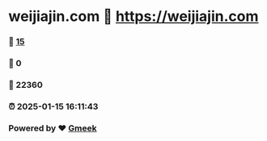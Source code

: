 # weijiajin.com :link: https://weijiajin.com 
### :page_facing_up: [15](https://weijiajin.com/tag.html) 
### :speech_balloon: 0 
### :hibiscus: 22360 
### :alarm_clock: 2025-01-15 16:11:43 
### Powered by :heart: [Gmeek](https://github.com/Meekdai/Gmeek)
